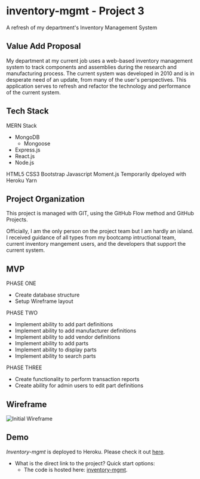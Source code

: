 # inventory-mgmt - Project 3

A refresh of my department's Inventory Management System

## Value Add Proposal

My department at my current job uses a web-based inventory management system to track components and assemblies during the research and manufacturing process. The current system was developed in 2010 and is in desperate need of an update, from many of the user's perspectives. This application serves to refresh and refactor the technology and performance of the current system.

## Tech Stack

MERN Stack

- MongoDB
  - Mongoose
- Express.js
- React.js
- Node.js

HTML5
CSS3
Bootstrap
Javascript
Moment.js
Temporarily dpeloyed with Heroku
Yarn

## Project Organization

This project is managed with GIT, using the GitHub Flow method and GitHub Projects.

Officially, I am the only person on the project team but I am hardly an island. I received guidance of all types from my bootcamp intructional team, current inventory mangement users, and the developers that support the current system.

## MVP

PHASE ONE

- Create database structure
- Setup Wireframe layout

PHASE TWO

- Implement ability to add part definitions
- Implement ability to add manufacturer definitions
- Implement ability to add vendor definitions
- Implement ability to add parts
- Implement ability to display parts
- Implement ability to search parts

PHASE THREE

- Create functionality to perform transaction reports
- Create ability for admin users to edit part definitions

## Wireframe

![Initial Wireframe](/public/images/ "Wireframe")

## Demo

_Inventory-mgmt_ is deployed to Heroku. Please check it out [here](https://).

- What is the direct link to the project? Quick start options:
  - The code is hosted here: [inventory-mgmt](https://nicolejeanne.github.io/inventory-mgmt/).
